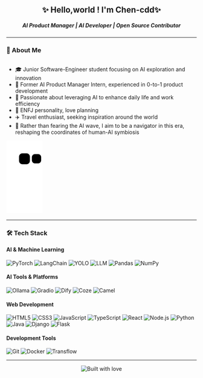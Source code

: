 <div align="center">
  <h2>✨ Hello,world !  I'm Chen-cdd✨</h2>
  <h5>AI Product Manager |  AI Developer | Open Source Contributor</h5>
</div>

---

### 👋 About Me
<div style="display: flex; justify-content: space-between; align-items: flex-start;">

- 🎓 Junior Software-Engineer student focusing on AI exploration and innovation
- 💼 Former AI Product Manager Intern, experienced in 0-to-1 product development
- 🌱 Passionate about leveraging AI to enhance daily life and work efficiency
- 🎯 ENFJ personality, love planning
- ✈️ Travel enthusiast, seeking inspiration around the world
- 💫 Rather than fearing the AI wave, I aim to be a navigator in this era, reshaping the coordinates of human-AI symbiosis
  </div>

<!-- 添加贪吃蛇贡献图 -->
<picture>
  <source media="(prefers-color-scheme: dark)" srcset="https://raw.githubusercontent.com/chen-cdd/chen-cdd/output/github-contribution-grid-snake-dark.svg">
  <source media="(prefers-color-scheme: light)" srcset="https://raw.githubusercontent.com/chen-cdd/chen-cdd/output/github-contribution-grid-snake.svg">
  <img alt="github contribution grid snake animation" src="https://raw.githubusercontent.com/chen-cdd/chen-cdd/output/github-contribution-grid-snake.svg">
</picture>

---

### 🛠️ Tech Stack
#### AI & Machine Learning
<div align="left">
  <img src="https://img.shields.io/badge/-PyTorch-EE4C2C?style=flat-square&logo=pytorch&logoColor=white" alt="PyTorch" />
  <img src="https://img.shields.io/badge/-LangChain-3178C6?style=flat-square&logo=chainlink&logoColor=white" alt="LangChain" />
  <img src="https://img.shields.io/badge/-YOLO-00FFFF?style=flat-square&logo=yolo&logoColor=black" alt="YOLO" />
  <img src="https://img.shields.io/badge/-LLM-FF4B4B?style=flat-square&logo=openai&logoColor=white" alt="LLM" />
  <img src="https://img.shields.io/badge/-Pandas-150458?style=flat-square&logo=pandas&logoColor=white" alt="Pandas" />
  <img src="https://img.shields.io/badge/-NumPy-013243?style=flat-square&logo=numpy&logoColor=white" alt="NumPy" />
</div>

#### AI Tools & Platforms
<div align="left">
  <img src="https://img.shields.io/badge/-Ollama-000000?style=flat-square&logo=llama&logoColor=white" alt="Ollama" />
  <img src="https://img.shields.io/badge/-Gradio-F39019?style=flat-square&logo=gradio&logoColor=white" alt="Gradio" />
  <img src="https://img.shields.io/badge/-Dify-4B32C3?style=flat-square&logo=dify&logoColor=white" alt="Dify" />
  <img src="https://img.shields.io/badge/-Coze-00ADD8?style=flat-square&logo=coze&logoColor=white" alt="Coze" />
  <img src="https://img.shields.io/badge/-Camel-FF6B6B?style=flat-square&logo=camel&logoColor=white" alt="Camel" />
</div>

#### Web Development
<div align="left">
  <img src="https://img.shields.io/badge/-HTML5-E34F26?style=flat-square&logo=html5&logoColor=white" alt="HTML5" />
  <img src="https://img.shields.io/badge/-CSS3-1572B6?style=flat-square&logo=css3&logoColor=white" alt="CSS3" />
  <img src="https://img.shields.io/badge/-JavaScript-F7DF1E?style=flat-square&logo=javascript&logoColor=black" alt="JavaScript" />
  <img src="https://img.shields.io/badge/-TypeScript-3178C6?style=flat-square&logo=typescript&logoColor=white" alt="TypeScript" />
  <img src="https://img.shields.io/badge/-React-61DAFB?style=flat-square&logo=react&logoColor=black" alt="React" />
  <img src="https://img.shields.io/badge/-Node.js-339933?style=flat-square&logo=node.js&logoColor=white" alt="Node.js" />
  <img src="https://img.shields.io/badge/-Python-3776AB?style=flat-square&logo=python&logoColor=white" alt="Python" />
  <img src="https://img.shields.io/badge/-Java-007396?style=flat-square&logo=java&logoColor=white" alt="Java" />
  <img src="https://img.shields.io/badge/-Django-092E20?style=flat-square&logo=django&logoColor=white" alt="Django" />
  <img src="https://img.shields.io/badge/-Flask-000000?style=flat-square&logo=flask&logoColor=white" alt="Flask" />
</div>

#### Development Tools
<div align="left">
  <img src="https://img.shields.io/badge/-Git-F05032?style=flat-square&logo=git&logoColor=white" alt="Git" />
  <img src="https://img.shields.io/badge/-Docker-2496ED?style=flat-square&logo=docker&logoColor=white" alt="Docker" />
  <img src="https://img.shields.io/badge/-Transflow-FF6C37?style=flat-square&logo=apache&logoColor=white" alt="Transflow" />
</div>

---
<div align="center">
  <img src="https://forthebadge.com/images/badges/built-with-love.svg" alt="Built with love" />
</div>
